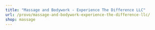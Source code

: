 ```yaml
---
title: "Massage and Bodywork - Experience The Difference LLC"
url: /provo/massage-and-bodywork-experience-the-difference-llc/
shop: massage
---
```

